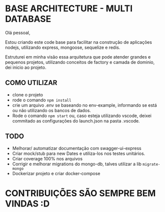 # BASE ARCHITECTURE - MULTI DATABASE

Olá pessoal,

Estou criando este code base para facilitar na construção de aplicações nodejs, utilizando express, mongoose, sequelize e redis.

Estruturei em minha visão essa arquitetura que pode atender grandes e pequenos projetos, utilizando conceitos de factory e camada de dominio, dei inicio ao projeto.

## COMO UTILIZAR
* clone o projeto
* rode o comando `npm install`
* crie um arquivo .env se baseando no env-example, informando se está ou não utilizando os bancos de dados.
* Rode o comando `npm start` ou, caso esteja utilizando vscode, deixei commitado as configurações do launch.json na pasta .vscode.

## TODO
* Melhorar/ automatizar documentação com swagger-ui-express
* Criar mock/stub para new Dates e utiliza-los nos testes unitários.
* Criar coverage 100% nos arquivos
* Corrigir e melhorar migrations do mongo-db, talves utilizar a lib `migrate-mongo`
* Dockerizar projeto e criar docker-compose

# CONTRIBUIÇÕES SÃO SEMPRE BEM VINDAS :D
